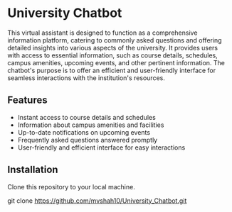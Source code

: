 # University Chatbot

This virtual assistant is designed to function as a comprehensive information platform, catering to commonly asked questions and offering detailed insights into various aspects of the university. It provides users with access to essential information, such as course details, schedules, campus amenities, upcoming events, and other pertinent information. The chatbot's purpose is to offer an efficient and user-friendly interface for seamless interactions with the institution's resources.

## Features
- Instant access to course details and schedules
- Information about campus amenities and facilities
- Up-to-date notifications on upcoming events
- Frequently asked questions answered promptly
- User-friendly and efficient interface for easy interactions

## Installation
Clone this repository to your local machine.

git clone https://github.com/mvshah10/University_Chatbot.git
